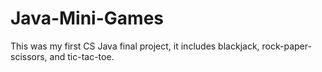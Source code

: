 # Java-Mini-Games
This was my first CS Java final project, it includes blackjack, rock-paper-scissors, and tic-tac-toe. 
